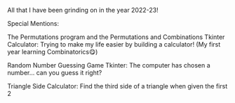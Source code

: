 All that I have been grinding on in the year 2022-23!

Special Mentions:

The Permutations program and the Permutations and Combinations Tkinter Calculator: Trying to make my life easier by building a calculator! (My first year learning Combinatorics😋)

Random Number Guessing Game Tkinter: The computer has chosen a number... can you guess it right?

Triangle Side Calculator: Find the third side of a triangle when given the first 2
